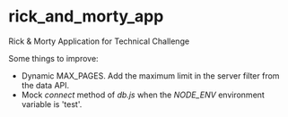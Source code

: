 # rick_and_morty_app
Rick &amp; Morty Application for Technical Challenge

Some things to improve:

- Dynamic MAX_PAGES. Add the maximum limit in the server filter from the data API.
- Mock *connect* method of *db.js* when the *NODE_ENV* environment variable is 'test'.